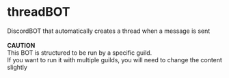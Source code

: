 # threadBOT
DiscordBOT that automatically creates a thread when a message is sent
<br><br>
**CAUTION**<br>
This BOT is structured to be run by a specific guild.<br>
If you want to run it with multiple guilds, you will need to change the content slightly
